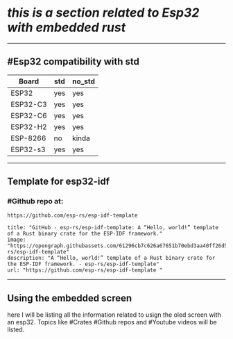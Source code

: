 # __*this is a section related to Esp32 with embedded rust*__ 


---
## #Esp32 compatibility with std


| Board<br>    | std | no_std |
| ------------ | --- | ------ |
| ESP32        | yes | yes    |
| ESP32-C3     | yes | yes    |
| ESP32-C6     | yes | yes    |
| ESP32-H2<br> | yes | yes    |
| ESP-8266     | no  | kinda  |
| ESP32-s3     | yes | yes    |

---
## Template for esp32-idf
### #Github   repo at:
	https://github.com/esp-rs/esp-idf-template 
```embed
title: "GitHub - esp-rs/esp-idf-template: A “Hello, world!” template of a Rust binary crate for the ESP-IDF framework."
image: "https://opengraph.githubassets.com/61296cb7c626a67651b70ebd3aa40ff26d528ad4bfba6808dd4622b1bfd0fe56/esp-rs/esp-idf-template"
description: "A “Hello, world!” template of a Rust binary crate for the ESP-IDF framework. - esp-rs/esp-idf-template"
url: "https://github.com/esp-rs/esp-idf-template "
```

---
## __Using the embedded screen__

here I will be listing all the information related to usign the oled screen with an esp32. 
Topics like #Crates #Github repos and #Youtube  videos will be listed.
